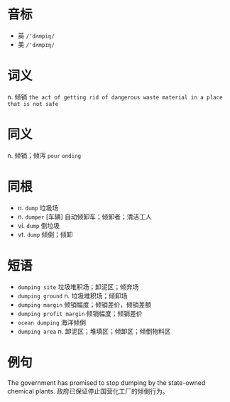 # 音标

- 英 `/'dʌmpiŋ/`
- 美 `/'dʌmpɪŋ/`

# 词义

n. 倾销
`the act of getting rid of dangerous waste material in a place that is not safe`

# 同义

n. 倾销；倾泻
`pour` `onding`

# 同根

- n. `dump` 垃圾场
- n. `dumper` [车辆] 自动倾卸车；倾卸者；清洁工人
- vi. `dump` 倒垃圾
- vt. `dump` 倾倒；倾卸

# 短语

- `dumping site` 垃圾堆积场；卸泥区；倾弃场
- `dumping ground` n. 垃圾堆积场；倾卸场
- `dumping margin` 倾销幅度；倾销差价，倾销差额
- `dumping profit margin` 倾销幅度；倾销差价
- `ocean dumping` 海洋倾倒
- `dumping area` n. 卸泥区；堆填区；倾卸区；倾倒物料区

# 例句

The government has promised to stop dumping by the state-owned chemical plants.
政府已保证停止国营化工厂的倾倒行为。


